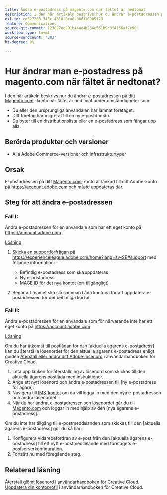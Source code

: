 ```yaml
---
title: Ändra e-postadress på magento.com när fältet är nedtonat
description: I den här artikeln beskrivs hur du ändrar e-postadressen på ditt [Magento.com](https://account.magento.com)-konto när fältet är nedtonat.
exl-id: cd527203-345c-4318-8ca8-0063109b5f79
feature: Communications
source-git-commit: 123027ee291b44ad4b234e561b9c3f4156af7c90
workflow-type: tm+mt
source-wordcount: '383'
ht-degree: 0%

---
```


# Hur ändrar man e-postadress på magento.com när fältet är nedtonat?

I den här artikeln beskrivs hur du ändrar e-postadressen på ditt [Magento.com](https://account.magento.com) -konto när fältet är nedtonat under omständigheter som:

* Du eller den ursprungliga användaren har lämnat företaget.
* Ditt företag har migrerat till en ny e-postdomän.
* Du byter till en distributionslista eller en e-postadress som fångar upp alla.

## Berörda produkter och versioner

* Alla Adobe Commerce-versioner och infrastrukturtyper

## Orsak

E-postadressen på ditt [Magento.com](https://account.magento.com)-konto är länkad till ditt Adobe-konto på <https://account.adobe.com> och måste uppdateras där.

## Steg för att ändra e-postadressen

### Fall I:

Ändra e-postadressen för en användare som har ett eget konto på <https://account.adobe.com>

<u>Lösning</u>

1. [Skicka en supportförfrågan](https://experienceleague.adobe.com/home?lang=sv-SE#support) på https://experienceleague.adobe.com/home?lang=sv-SE#support med följande information:

   * Befintlig e-postadress som ska uppdateras
   * Ny e-postadress
   * MAGE ID för det nya kontot (om tillgängligt)

1. Begär att teamet ska slå samman båda kontona för att uppdatera e-postadressen för det befintliga kontot.

### Fall II:

Ändra e-postadressen för en användare som för närvarande inte har ett eget konto på <https://account.adobe.com>

<u>Lösning</u>

Om du har åtkomst till postlådan för den [aktuella ägarens e-postadress] kan du återställa lösenordet för den aktuella ägarens e-postadress enligt guiden [Återställ eller ändra ditt Adobe-lösenord](https://helpx.adobe.com/se/manage-account/using/change-or-reset-password.html) i användarhandboken för Creative Cloud.

1. Leta upp länken för återställning av lösenord som skickas till den aktuella ägarens postlåda med instruktioner.
1. Ange ett nytt lösenord och ändra e-postadressen till [ny e-postadress för ägare].
1. Navigera till [IMS-kontot](https://account.adobe.com/) om du vill logga in med den nya e-postadressen och ändra lösenordet.
1. När du har ändrat e-postadressen och lösenordet går du till [Magento.com](https://account.magento.com) och loggar in med hjälp av den [nya ägarens e-postadress].

Om du inte har tillgång till e-postmeddelanden som skickas till den [aktuella ägarens e-postadress] gör du så här:

1. Konfigurera vidarebefordran av e-post från den [aktuella ägarens e-postadress] till ett nytt e-postmeddelande med företagets e-postserverkonfiguration.
1. Fortsätt nu med föregående steg.

## Relaterad läsning

[Återställ glömt lösenord](https://helpx.adobe.com/se/manage-account/using/change-or-reset-password.html) i användarhandboken för Creative Cloud.
[Uppdatera din kontoprofil](https://helpx.adobe.com/se/manage-account/using/edit-adobe-account-personal-profile.html) i användarhandboken för Creative Cloud.
